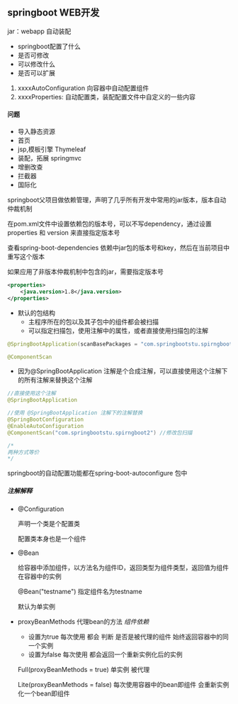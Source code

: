 springboot WEB开发
---
jar：webapp
自动装配
+ springboot配置了什么
+ 是否可修改
+ 可以修改什么
+ 是否可以扩展

1. xxxxAutoConfiguration 向容器中自动配置组件
2. xxxxProperties: 自动配置类，装配配置文件中自定义的一些内容

#### 问题
+ 导入静态资源
+ 首页
+ jsp,模板引擎 Thymeleaf
+ 装配，拓展 springmvc
+ 增删改查
+ 拦截器
+ 国际化

springboot父项目做依赖管理，声明了几乎所有开发中常用的jar版本，版本自动仲裁机制

在pom.xml文件中设置依赖包的版本号，可以不写dependency，通过设置properties  和 version 来直接指定版本号

查看spring-boot-dependencies 依赖中jar包的版本号和key，然后在当前项目中重写这个版本

如果应用了非版本仲裁机制中包含的jar，需要指定版本号

```xml
<properties>
    <java.version>1.8</java.version>
</properties>
```

+ 默认的包结构
  + 主程序所在的包以及其子包中的组件都会被扫描
  + 可以指定扫描包，使用注解中的属性，或者直接使用扫描包的注解

```java
@SpringBootApplication(scanBasePackages = "com.springbootstu.spirngboot2")

@ComponentScan
```

+ 因为@SpringBootApplication 注解是个合成注解，可以直接使用这个注解下的所有注解来替换这个注解

```java
//直接使用这个注解
@SpringBootApplication

//使用 @SpringBootApplication 注解下的注解替换
@SpringBootConfiguration
@EnableAutoConfiguration
@ComponentScan("com.springbootstu.spirngboot2") //修改包扫描

/*
两种方式等价
*/
```

springboot的自动配置功能都在spring-boot-autoconfigure 包中

##### 注解解释

+ @Configuration

  声明一个类是个配置类

  配置类本身也是一个组件

+ @Bean

  给容器中添加组件，以方法名为组件ID，返回类型为组件类型，返回值为组件在容器中的实例

  @Bean("testname") 指定组件名为testname

  默认为单实例

+ proxyBeanMethods 代理bean的方法  *_组件依赖_*

  + 设置为true 每次使用 都会 判断 是否是被代理的组件 始终返回容器中的同一个实例
  + 设置为false 每次使用 都会返回一个重新实例化后的实例

  Full(proxyBeanMethods = true)	单实例  被代理

  Lite(proxyBeanMethods = false)   每次使用容器中的bean即组件 会重新实例化一个bean即组件